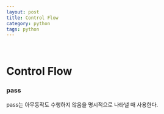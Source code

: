```yaml
---
layout: post
title: Control Flow
category: python
tags: python
---
```


&nbsp;

# Control Flow

### pass

pass는 아무동작도 수행하지 않음을 명시적으로 나타낼 때 사용한다.